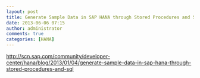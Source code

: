 ```yaml
---
layout: post
title: Generate Sample Data in SAP HANA through Stored Procedures and SQL
date: 2013-06-06 07:15
author: administrator
comments: true
categories: [HANA]
---
```

<a href="http://scn.sap.com/community/developer-center/hana/blog/2013/01/04/generate-sample-data-in-sap-hana-through-stored-procedures-and-sql">http://scn.sap.com/community/developer-center/hana/blog/2013/01/04/generate-sample-data-in-sap-hana-through-stored-procedures-and-sql</a>
